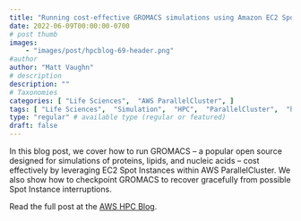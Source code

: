 ```yaml
---
title: "Running cost-effective GROMACS simulations using Amazon EC2 Spot Instances with AWS ParallelCluster"
date: 2022-06-09T00:00:00-0700
# post thumb
images:
    - "images/post/hpcblog-69-header.png"
#author
author: "Matt Vaughn"
# description
description: ""
# Taxonomies
categories: [ "Life Sciences",  "AWS ParallelCluster", ]
tags: [ "Life Sciences",  "Simulation",  "HPC",  "ParallelCluster",  "hpcblog", ]
type: "regular" # available type (regular or featured)
draft: false
---
```


In this blog post, we cover how to run GROMACS – a popular open source designed for simulations of proteins, lipids, and nucleic acids – cost effectively by leveraging EC2 Spot Instances within AWS ParallelCluster. We also show how to checkpoint GROMACS to recover gracefully from possible Spot Instance interruptions.

Read the full post at the [AWS HPC Blog](https://aws.amazon.com/blogs/hpc/running-gromacs-on-spot-with-checkpointing/).
